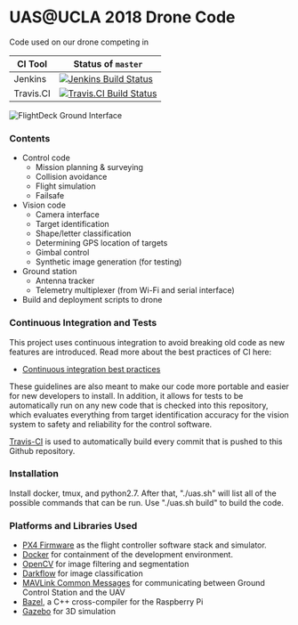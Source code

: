 # UAS@UCLA 2018 Drone Code
Code used on our drone competing in 

| CI Tool | Status of `master` |
| ---      | ---       |
| Jenkins | [![Jenkins Build Status](https://uasatucla.org/jenkins/buildStatus/icon?job=drone_code-master)](https://uasatucla.org/jenkins/blue/organizations/jenkins/drone_code-master/activity) |
| Travis.CI | [![Travis.CI Build Status](https://travis-ci.com/uas-at-ucla/drone_code.svg?token=vswHzoLKgsSxcZysVnEN&branch=master)](https://travis-ci.com/uas-at-ucla/drone_code) |

![FlightDeck Ground Interface](https://i.imgur.com/n9vinQs.jpg)

### Contents
 * Control code
    * Mission planning & surveying
    * Collision avoidance
    * Flight simulation
    * Failsafe
 * Vision code
    * Camera interface
    * Target identification
    * Shape/letter classification
    * Determining GPS location of targets
    * Gimbal control
    * Synthetic image generation (for testing)
 * Ground station
    * Antenna tracker
    * Telemetry multiplexer (from Wi-Fi and serial interface)
 * Build and deployment scripts to drone

### Continuous Integration and Tests
This project uses continuous integration to avoid breaking old code as new
features are introduced. Read more about the best practices of CI here:
 * [Continuous integration best practices](https://en.wikipedia.org/wiki/Continuous_integration#Best_practices)

These guidelines are also meant to make our code more portable and easier for
new developers to install. In addition, it allows for tests to be automatically
run on any new code that is checked into this repository, which evaluates
everything from target identification accuracy for the vision system to safety
and reliability for the control software.

[Travis-CI](https://travis-ci.org/uas-at-ucla/drone_code) is used to
automatically build every commit that is pushed to this Github repository.

### Installation
Install docker, tmux, and python2.7. After that, "./uas.sh" will list all of the
possible commands that can be run. Use "./uas.sh build" to build the code.

### Platforms and Libraries Used
 * [PX4 Firmware](https://github.com/PX4/Firmware) as the flight controller software stack and simulator.
 * [Docker](https://github.com/docker/docker-ce) for containment of the development environment.
 * [OpenCV](https://github.com/opencv/opencv) for image filtering and segmentation
 * [Darkflow](https://github.com/thtrieu/darkflow) for image classification
 * [MAVLink Common Messages](http://mavlink.org/messages/common) for communicating between Ground Control Station and the UAV
 * [Bazel](https://bazel.build/), a C++ cross-compiler for the Raspberry Pi
 * [Gazebo](https://dev.px4.io/en/simulation/gazebo.html) for 3D simulation
